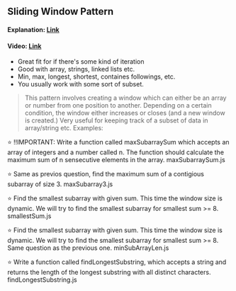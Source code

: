 ## Sliding Window Pattern
#### Explanation: [Link](https://medium.datadriveninvestor.com/javascript-algorithm-2-sliding-window-66622c7cb4f8)
#### Video: [Link](https://www.youtube.com/watch?v=MK-NZ4hN7rs)
* Great fit for if there's some kind of iteration
* Good with array, strings, linked lists etc.
* Min, max, longest, shortest, containes followings, etc.
* You usually work with some sort of subset.

> This pattern involves creating a window which can either be an array or number from one position to another. Depending on a certain condition, the window either increases or closes (and a new window is created.) Very useful for keeping track of a subset of data in array/string etc.
> Examples:

:star: !!IMPORTANT: Write a function called maxSubarraySum which accepts an array of integers and a number called n. The function should calculate the maximum sum of n sensecutive elements in the array. maxSubarraySum.js<br>

:star: Same as previos question, find the maximum sum of a contigious subarray of size 3. maxSubarray3.js

:star: Find the smallest subarray with given sum. This time the window size is dynamic. We will try to find the smallest subarray for smallest sum >= 8. smallestSum.js

:star: Find the smallest subarray with given sum. This time the window size is dynamic. We will try to find the smallest subarray for smallest sum >= 8. Same question as the previous one. minSubArrayLen.js

:star: Write a function called findLongestSubstring, which accepts a string and returns the length of the longest substring with all distinct characters. findLongestSubstring.js